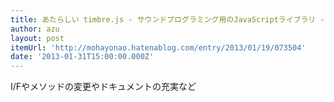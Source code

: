 ```yaml
---
title: あたらしい timbre.js - サウンドプログラミング用のJavaScriptライブラリ - 音の鳴るブログ
author: azu
layout: post
itemUrl: 'http://mohayonao.hatenablog.com/entry/2013/01/19/073504'
date: '2013-01-31T15:00:00.000Z'
---
```

I/Fやメソッドの変更やドキュメントの充実など
